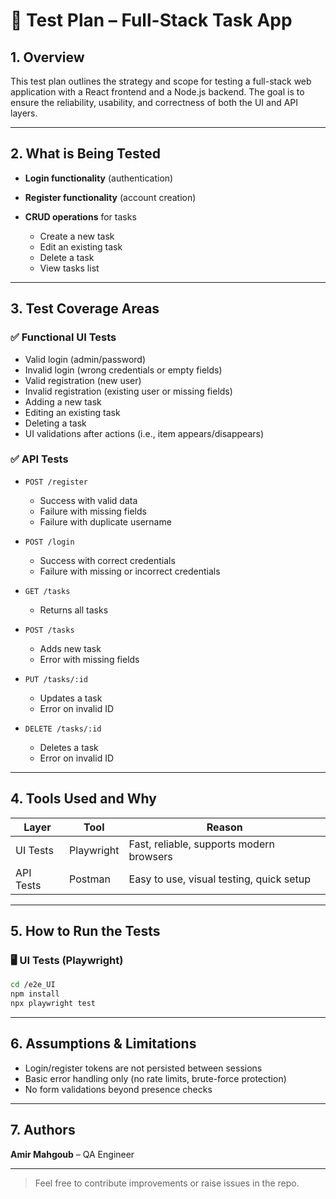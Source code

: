 # 🧪 Test Plan – Full-Stack Task App

## 1. Overview

This test plan outlines the strategy and scope for testing a full-stack web application with a React frontend and a Node.js backend. The goal is to ensure the reliability, usability, and correctness of both the UI and API layers.

---

## 2. What is Being Tested

* **Login functionality** (authentication)
* **Register functionality** (account creation)
* **CRUD operations** for tasks

  * Create a new task
  * Edit an existing task
  * Delete a task
  * View tasks list

---

## 3. Test Coverage Areas

### ✅ Functional UI Tests

* Valid login (admin/password)
* Invalid login (wrong credentials or empty fields)
* Valid registration (new user)
* Invalid registration (existing user or missing fields)
* Adding a new task
* Editing an existing task
* Deleting a task
* UI validations after actions (i.e., item appears/disappears)

### ✅ API Tests

* `POST /register`

  * Success with valid data
  * Failure with missing fields
  * Failure with duplicate username
* `POST /login`

  * Success with correct credentials
  * Failure with missing or incorrect credentials
* `GET /tasks`

  * Returns all tasks
* `POST /tasks`

  * Adds new task
  * Error with missing fields
* `PUT /tasks/:id`

  * Updates a task
  * Error on invalid ID
* `DELETE /tasks/:id`

  * Deletes a task
  * Error on invalid ID

---

## 4. Tools Used and Why

| Layer     | Tool       | Reason                                   |
| --------- | ---------- | ---------------------------------------- |
| UI Tests  | Playwright | Fast, reliable, supports modern browsers |
| API Tests | Postman    | Easy to use, visual testing, quick setup |

---

## 5. How to Run the Tests

### 🖥️ UI Tests (Playwright)

```bash
cd /e2e_UI
npm install
npx playwright test
```

---

## 6. Assumptions & Limitations

* Login/register tokens are not persisted between sessions
* Basic error handling only (no rate limits, brute-force protection)
* No form validations beyond presence checks

---

## 7. Authors

**Amir Mahgoub** – QA Engineer

---

> Feel free to contribute improvements or raise issues in the repo.
